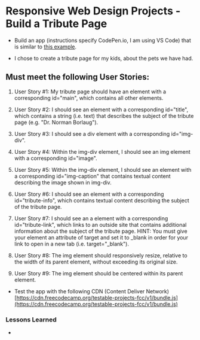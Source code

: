 # Responsive Web Design Projects - Build a Tribute Page

* Build an app (instructions specify CodePen.io, I am using VS Code) that is similar to [this example](https://codepen.io/freeCodeCamp/full/zNqgVx).

* I chose to create a tribute page for my kids, about the pets we have had.

## Must meet the following User Stories:

1.	User Story #1: My tribute page should have an element with a corresponding id="main", which contains all other elements.

2.	User Story #2: I should see an element with a corresponding id="title", which contains a string (i.e. text) that describes the subject of the tribute page (e.g. "Dr. Norman Borlaug").

3.	User Story #3: I should see a div element with a corresponding id="img-div".

4.	User Story #4: Within the img-div element, I should see an img element with a corresponding id="image".

5.	User Story #5: Within the img-div element, I should see an element with a corresponding id="img-caption" that contains textual content describing the image shown in img-div.

6.	User Story #6: I should see an element with a corresponding id="tribute-info", which contains textual content describing the subject of the tribute page.

7.	User Story #7: I should see an a element with a corresponding id="tribute-link", which links to an outside site that contains additional information about the subject of the tribute page. HINT: You must give your element an attribute of target and set it to _blank in order for your link to open in a new tab (i.e. target="_blank").

8.	User Story #8: The img element should responsively resize, relative to the width of its parent element, without exceeding its original size.

9.	User Story #9: The img element should be centered within its parent element.

* Test the app with the following CDN (Content Deliver Network) [https://cdn.freecodecamp.org/testable-projects-fcc/v1/bundle.js](https://cdn.freecodecamp.org/testable-projects-fcc/v1/bundle.js)

### Lessons Learned

* 
